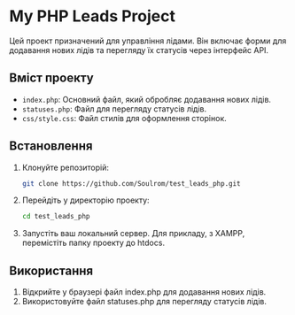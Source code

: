 # My PHP Leads Project

Цей проект призначений для управління лідами. Він включає форми для додавання нових лідів та перегляду їх статусів через інтерфейс API.

## Вміст проекту

- `index.php`: Основний файл, який обробляє додавання нових лідів.
- `statuses.php`: Файл для перегляду статусів лідів.
- `css/style.css`: Файл стилів для оформлення сторінок.

## Встановлення

1. Клонуйте репозиторій:
   ```bash
   git clone https://github.com/Soulrom/test_leads_php.git
   ```
2. Перейдіть у директорію проекту:
   ```bash
   cd test_leads_php
   ```
3. Запустіть ваш локальний сервер. Для прикладу, з XAMPP, перемістіть папку проекту до htdocs.

## Використання

1. Відкрийте у браузері файл index.php для додавання нових лідів.
2. Використовуйте файл statuses.php для перегляду статусів лідів.
